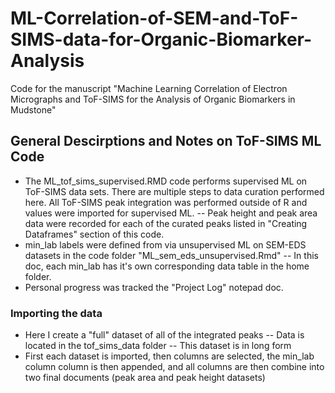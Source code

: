 # ML-Correlation-of-SEM-and-ToF-SIMS-data-for-Organic-Biomarker-Analysis
Code for the manuscript "Machine Learning Correlation of Electron Micrographs and ToF-SIMS  for the Analysis of Organic Biomarkers in Mudstone"

## General Descirptions and Notes on ToF-SIMS ML Code

- The ML_tof_sims_supervised.RMD code performs supervised ML on ToF-SIMS data sets. There are multiple steps to data curation performed here. All ToF-SIMS peak integration was performed outside of R and values were imported for supervised ML. 
-- Peak height and peak area data were recorded for each of the curated peaks listed in "Creating Dataframes" section of this code.  
- min_lab labels were defined from via unsupervised ML on SEM-EDS datasets in the code folder "ML_sem_eds_unsupervised.Rmd"
-- In this doc, each min_lab has it's own corresponding data table in the home folder. 
- Personal progress was tracked the "Project Log" notepad doc. 

### Importing the data

- Here I create a "full" dataset of all of the integrated peaks
-- Data is located in the tof_sims_data folder
-- This dataset is in long form
-  First each dataset is imported, then columns are selected, the min_lab column column is then appended, and all columns are then combine into two final documents (peak area and peak height datasets)
